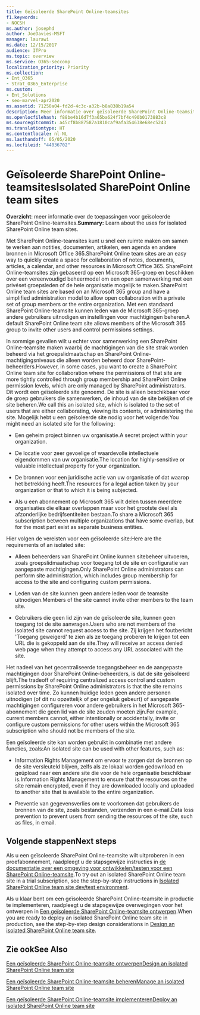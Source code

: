 ```yaml
---
title: Geïsoleerde SharePoint Online-teamsites
f1.keywords:
- NOCSH
ms.author: josephd
author: JoeDavies-MSFT
manager: laurawi
ms.date: 12/15/2017
audience: ITPro
ms.topic: overview
ms.service: O365-seccomp
localization_priority: Priority
ms.collection:
- Ent_O365
- Strat_O365_Enterprise
ms.custom:
- Ent_Solutions
- seo-marvel-apr2020
ms.assetid: 71250a04-fd2d-4c3c-a32b-b8a838b19a54
description: Meer informatie over geïsoleerde SharePoint Online-teamsites, zoals gebruik, vereisten en functies waarmee ze kunnen worden gebruikt.
ms.openlocfilehash: f88be4b16d7f3a65ba624f7bf4c490b0173883c8
ms.sourcegitcommit: a45cf8b887587a1810caf9afa354638e68ec5243
ms.translationtype: HT
ms.contentlocale: nl-NL
ms.lasthandoff: 05/05/2020
ms.locfileid: "44036702"
---
```

# <a name="isolated-sharepoint-online-team-sites"></a><span data-ttu-id="dc8cf-103">Geïsoleerde SharePoint Online-teamsites</span><span class="sxs-lookup"><span data-stu-id="dc8cf-103">Isolated SharePoint Online team sites</span></span>

 <span data-ttu-id="dc8cf-104">**Overzicht**: meer informatie over de toepassingen voor geïsoleerde SharePoint Online-teamsites.</span><span class="sxs-lookup"><span data-stu-id="dc8cf-104">**Summary:** Learn about the uses for isolated SharePoint Online team sites.</span></span>
  
<span data-ttu-id="dc8cf-105">Met SharePoint Online-teamsites kunt u snel een ruimte maken om samen te werken aan notities, documenten, artikelen, een agenda en andere bronnen in Microsoft Office 365.</span><span class="sxs-lookup"><span data-stu-id="dc8cf-105">SharePoint Online team sites are an easy way to quickly create a space for collaboration of notes, documents, articles, a calendar, and other resources in Microsoft Office 365.</span></span> <span data-ttu-id="dc8cf-106">SharePoint Online-teamsites zijn gebaseerd op een Microsoft 365-groep en beschikken over een vereenvoudigd beheermodel om een open samenwerking met een privéset groepsleden of de hele organisatie mogelijk te maken.</span><span class="sxs-lookup"><span data-stu-id="dc8cf-106">SharePoint Online team sites are based on an Microsoft 365 group and have a simplified administration model to allow open collaboration with a private set of group members or the entire organization.</span></span> <span data-ttu-id="dc8cf-107">Met een standaard SharePoint Online-teamsite kunnen leden van de Microsoft 365-groep andere gebruikers uitnodigen en instellingen voor machtigingen beheren.</span><span class="sxs-lookup"><span data-stu-id="dc8cf-107">A default SharePoint Online team site allows members of the Microsoft 365 group to invite other users and control permissions settings.</span></span>
  
<span data-ttu-id="dc8cf-108">In sommige gevallen wilt u echter voor samenwerking een SharePoint Online-teamsite maken waarbij de machtigingen van die site strak worden beheerd via het groepslidmaatschap en SharePoint Online-machtigingsniveaus die alleen worden beheerd door SharePoint-beheerders.</span><span class="sxs-lookup"><span data-stu-id="dc8cf-108">However, in some cases, you want to create a SharePoint Online team site for collaboration where the permissions of that site are more tightly controlled through group membership and SharePoint Online permission levels, which are only managed by SharePoint administrators.</span></span> <span data-ttu-id="dc8cf-109">Dit wordt een geïsoleerde site genoemd. De site is alleen beschikbaar voor de groep gebruikers die samenwerken, de inhoud van de site bekijken of de site beheren.</span><span class="sxs-lookup"><span data-stu-id="dc8cf-109">We call this an isolated site, which is isolated to the set of users that are either collaborating, viewing its contents, or administering the site.</span></span> <span data-ttu-id="dc8cf-110">Mogelijk hebt u een geïsoleerde site nodig voor het volgende:</span><span class="sxs-lookup"><span data-stu-id="dc8cf-110">You might need an isolated site for the following:</span></span>
  
- <span data-ttu-id="dc8cf-111">Een geheim project binnen uw organisatie.</span><span class="sxs-lookup"><span data-stu-id="dc8cf-111">A secret project within your organization.</span></span>
    
- <span data-ttu-id="dc8cf-112">De locatie voor zeer gevoelige of waardevolle intellectuele eigendommen van uw organisatie.</span><span class="sxs-lookup"><span data-stu-id="dc8cf-112">The location for highly-sensitive or valuable intellectual property for your organization.</span></span>
    
- <span data-ttu-id="dc8cf-113">De bronnen voor een juridische actie van uw organisatie of dat waarop het betrekking heeft.</span><span class="sxs-lookup"><span data-stu-id="dc8cf-113">The resources for a legal action taken by your organization or that to which it is being subjected.</span></span>
    
- <span data-ttu-id="dc8cf-114">Als u een abonnement op Microsoft 365 wilt delen tussen meerdere organisaties die elkaar overlappen maar voor het grootste deel als afzonderlijke bedrijfsentiteiten bestaan.</span><span class="sxs-lookup"><span data-stu-id="dc8cf-114">To share a Microsoft 365 subscription between multiple organizations that have some overlap, but for the most part exist as separate business entities.</span></span>
    
<span data-ttu-id="dc8cf-115">Hier volgen de vereisten voor een geïsoleerde site:</span><span class="sxs-lookup"><span data-stu-id="dc8cf-115">Here are the requirements of an isolated site:</span></span>
  
- <span data-ttu-id="dc8cf-116">Alleen beheerders van SharePoint Online kunnen sitebeheer uitvoeren, zoals groepslidmaatschap voor toegang tot de site en configuratie van aangepaste machtigingen.</span><span class="sxs-lookup"><span data-stu-id="dc8cf-116">Only SharePoint Online administrators can perform site administration, which includes group membership for access to the site and configuring custom permissions.</span></span>
    
- <span data-ttu-id="dc8cf-117">Leden van de site kunnen geen andere leden voor de teamsite uitnodigen.</span><span class="sxs-lookup"><span data-stu-id="dc8cf-117">Members of the site cannot invite other members to the team site.</span></span>
    
- <span data-ttu-id="dc8cf-118">Gebruikers die geen lid zijn van de geïsoleerde site, kunnen geen toegang tot de site aanvragen.</span><span class="sxs-lookup"><span data-stu-id="dc8cf-118">Users who are not members of the isolated site cannot request access to the site.</span></span> <span data-ttu-id="dc8cf-119">Zij krijgen het foutbericht 'Toegang geweigerd' te zien als ze toegang proberen te krijgen tot een URL die is gekoppeld aan de site.</span><span class="sxs-lookup"><span data-stu-id="dc8cf-119">They will receive an access denied web page when they attempt to access any URL associated with the site.</span></span>
    
<span data-ttu-id="dc8cf-120">Het nadeel van het gecentraliseerde toegangsbeheer en de aangepaste machtigingen door SharePoint Online-beheerders, is dat de site geïsoleerd blijft.</span><span class="sxs-lookup"><span data-stu-id="dc8cf-120">The tradeoff of requiring centralized access control and custom permissions by SharePoint Online administrators is that the site remains isolated over time.</span></span> <span data-ttu-id="dc8cf-121">Zo kunnen huidige leden geen andere personen uitnodigen (of dit nu opzettelijk of per ongeluk gebeurt) of aangepaste machtigingen configureren voor andere gebruikers in het Microsoft 365-abonnement die geen lid van de site zouden moeten zijn.</span><span class="sxs-lookup"><span data-stu-id="dc8cf-121">For example, current members cannot, either intentionally or accidentally, invite or configure custom permissions for other users within the Microsoft 365 subscription who should not be members of the site.</span></span>
  
<span data-ttu-id="dc8cf-122">Een geïsoleerde site kan worden gebruikt in combinatie met andere functies, zoals:</span><span class="sxs-lookup"><span data-stu-id="dc8cf-122">An isolated site can be used with other features, such as:</span></span>
  
- <span data-ttu-id="dc8cf-123">Information Rights Management om ervoor te zorgen dat de bronnen op de site versleuteld blijven, zelfs als ze lokaal worden gedownload en geüpload naar een andere site die voor de hele organisatie beschikbaar is.</span><span class="sxs-lookup"><span data-stu-id="dc8cf-123">Information Rights Management to ensure that the resources on the site remain encrypted, even if they are downloaded locally and uploaded to another site that is available to the entire organization.</span></span>
    
- <span data-ttu-id="dc8cf-124">Preventie van gegevensverlies om te voorkomen dat gebruikers de bronnen van de site, zoals bestanden, verzenden in een e-mail.</span><span class="sxs-lookup"><span data-stu-id="dc8cf-124">Data loss prevention to prevent users from sending the resources of the site, such as files, in email.</span></span>
    
## <a name="next-steps"></a><span data-ttu-id="dc8cf-125">Volgende stappen</span><span class="sxs-lookup"><span data-stu-id="dc8cf-125">Next steps</span></span>

<span data-ttu-id="dc8cf-126">Als u een geïsoleerde SharePoint Online-teamsite wilt uitproberen in een proefabonnement, raadpleegt u de stapsgewijze instructies in [de documentatie over een omgeving voor ontwikkelen/testen voor een SharePoint Online-teamsite](isolated-sharepoint-online-team-site-dev-test-environment.md).</span><span class="sxs-lookup"><span data-stu-id="dc8cf-126">To try out an isolated SharePoint Online team site in a trial subscription, see the step-by-step instructions in [Isolated SharePoint Online team site dev/test environment](isolated-sharepoint-online-team-site-dev-test-environment.md).</span></span>
  
<span data-ttu-id="dc8cf-127">Als u klaar bent om een geïsoleerde SharePoint Online-teamsite in productie te implementeren, raadpleegt u de stapsgewijze overwegingen voor het ontwerpen in [Een geïsoleerde SharePoint Online-teamsite ontwerpen](design-an-isolated-sharepoint-online-team-site.md).</span><span class="sxs-lookup"><span data-stu-id="dc8cf-127">When you are ready to deploy an isolated SharePoint Online team site in production, see the step-by-step design considerations in [Design an isolated SharePoint Online team site](design-an-isolated-sharepoint-online-team-site.md).</span></span>
  
## <a name="see-also"></a><span data-ttu-id="dc8cf-128">Zie ook</span><span class="sxs-lookup"><span data-stu-id="dc8cf-128">See Also</span></span>

[<span data-ttu-id="dc8cf-129">Een geïsoleerde SharePoint Online-teamsite ontwerpen</span><span class="sxs-lookup"><span data-stu-id="dc8cf-129">Design an isolated SharePoint Online team site</span></span>](design-an-isolated-sharepoint-online-team-site.md)
  
[<span data-ttu-id="dc8cf-130">Een geïsoleerde SharePoint Online-teamsite beheren</span><span class="sxs-lookup"><span data-stu-id="dc8cf-130">Manage an isolated SharePoint Online team site</span></span>](manage-an-isolated-sharepoint-online-team-site.md)

[<span data-ttu-id="dc8cf-131">Een geïsoleerde SharePoint Online-teamsite implementeren</span><span class="sxs-lookup"><span data-stu-id="dc8cf-131">Deploy an isolated SharePoint Online team site</span></span>](deploy-an-isolated-sharepoint-online-team-site.md)


